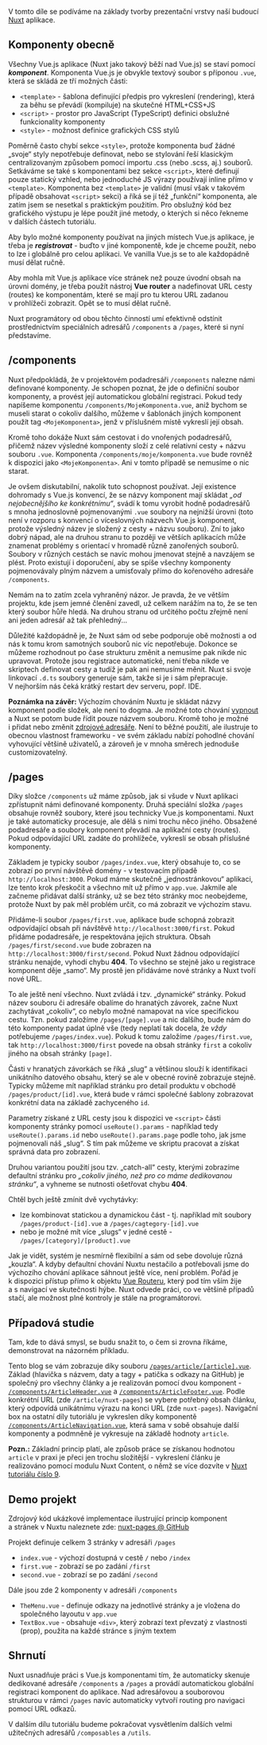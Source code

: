 V tomto díle se podíváme na základy tvorby prezentační vrstvy naší budoucí [Nuxt](https://nuxt.com/) aplikace.

## Komponenty obecně

Všechny Vue.js aplikace (Nuxt jako takový běží nad Vue.js) se staví pomocí **_komponent_**. Komponenta Vue.js je obvykle textový soubor s&nbsp;příponou `.vue`, která se skládá ze tří možných části:
- `<template>` - šablona definující předpis pro vykreslení (rendering), která za běhu se převádí (kompiluje) na skutečné HTML+CSS+JS
- `<script>` - prostor pro JavaScript (TypeScript) definici obslužné funkcionality komponenty
- `<style>` - možnost definice grafických CSS stylů

Poměrně často chybí sekce `<style>`, protože komponenta buď žádné „svoje“ styly nepotřebuje definovat, nebo se stylování řeší klasickým centralizovaným způsobem pomocí importu .css (nebo .scss, aj.) souborů. Setkáváme se také s komponentami bez sekce `<script>`, které definují pouze statický vzhled, nebo jednoduché JS výrazy používají inline přímo v `<template>`. Komponenta bez `<template>` je validní (musí však v takovém případě obsahovat `<script>` sekci) a&nbsp;říká se jí též „funkční“ komponenta, ale zatím jsem se nesetkal s&nbsp;praktickým použitím. Pro obslužný kód bez grafického výstupu je lépe použít jiné metody, o&nbsp;kterých si něco řekneme v&nbsp;dalších částech tutoriálu.

Aby bylo možné komponenty používat na jiných místech Vue.js aplikace, je třeba je **_registrovat_** - buďto v jiné komponentě, kde je chceme použít, nebo to lze i&nbsp;globálně pro celou aplikaci. Ve vanilla Vue.js se to ale každopádně musí dělat ručně.

Aby mohla mít Vue.js aplikace více stránek než pouze úvodní obsah na úrovni domény, je třeba použít nástroj **Vue router** a&nbsp;nadefinovat URL cesty (routes) ke komponentám, které se mají pro tu kterou URL zadanou v&nbsp;prohlížeči zobrazit. Opět se to musí dělat ručně.

Nuxt programátory od obou těchto činností umí efektivně odstínit prostřednictvím speciálních adresářů `/components` a&nbsp;`/pages`, které si nyní představíme.

## /components

Nuxt předpokládá, že v&nbsp;projektovém podadresáři `/components` nalezne námi definované komponenty. Je schopen poznat, že jde o&nbsp;definiční soubor komponenty, a&nbsp;provést její automatickou globální registraci. Pokud tedy napíšeme komponentu `/components/MojeKomponenta.vue`, aniž bychom se museli starat o&nbsp;cokoliv dalšího, můžeme v&nbsp;šablonách jiných komponent použít tag `<MojeKomponenta>`, jenž v&nbsp;příslušném místě vykreslí její obsah.

Kromě toho dokáže Nuxt sám cestovat i&nbsp;do vnořených podadresářů, přičemž název výsledné komponenty složí z&nbsp;celé relativní cesty + názvu souboru `.vue`. Komponenta `/components/moje/komponenta.vue` bude rovněž k&nbsp;dispozici jako `<MojeKomponenta>`. Ani v&nbsp;tomto případě se nemusíme o nic starat.

Je ovšem diskutabilní, nakolik tuto schopnost používat. Její existence dohromady s&nbsp;Vue.js konvencí, že se názvy komponent mají skládat _„od nejobecnějšího ke konkrétnímu“_, svádí k&nbsp;tomu vyrobit hodně podadresářů s&nbsp;mnoha jednoslovně pojmenovanými `.vue` soubory na nejnižší úrovni (toto není v&nbsp;rozporu s&nbsp;konvencí o&nbsp;víceslovných názvech Vue.js komponent, protože výsledný název je složený z&nbsp;cesty + názvu souboru). Zní to jako dobrý nápad, ale na druhou stranu to později ve větších aplikacích může znamenat problémy s&nbsp;orientací v&nbsp;hromadě různě zanořených souborů. Soubory v&nbsp;různých cestách se navíc mohou jmenovat stejně a&nbsp;navzájem se plést. Proto existují i&nbsp;doporučení, aby se spíše všechny komponenty pojmenovávaly plným názvem a&nbsp;umisťovaly přímo do kořenového adresáře `/components`. 

Nemám na to zatím zcela vyhraněný názor. Je pravda, že ve větším projektu, kde jsem jemné členění zavedl, už celkem narážím na to, že se ten který soubor hůře hledá. Na druhou stranu od určitého počtu zřejmě není ani jeden adresář až tak přehledný...

Důležité každopádně je, že Nuxt sám od sebe podporuje obě možnosti a&nbsp;od nás k&nbsp;tomu krom samotných souborů nic víc nepotřebuje. Dokonce se můžeme rozhodnout po čase strukturu změnit a&nbsp;nemusíme pak nikde nic upravovat. Protože jsou registrace automatické, není třeba nikde ve skriptech definovat cesty a&nbsp;tudíž je pak ani nemusíme měnit. Nuxt si svoje linkovací `.d.ts` soubory generuje sám, takže si je i&nbsp;sám přepracuje. V&nbsp;nejhorším nás čeká krátký restart dev serveru, popř. IDE.

**Poznámka na závěr:** Výchozím chováním Nuxtu je skládat názvy komponent podle složek, ale není to dogma. Je možné toto chování [vypnout](https://nuxt.com/docs/guide/directory-structure/components#component-names) a&nbsp;Nuxt se potom bude řídit pouze názvem souboru. Kromě toho je možné i&nbsp;přidat nebo změnit [zdrojové adresáře](https://nuxt.com/docs/guide/directory-structure/components#custom-directories). Není to běžné použití, ale ilustruje to obecnou vlastnost frameworku - ve svém základu nabízí pohodlné chování vyhovující většině uživatelů, a&nbsp;zároveň je v&nbsp;mnoha směrech jednoduše customizovatelný.

## /pages

Díky složce `/components` už máme způsob, jak si všude v&nbsp;Nuxt aplikaci zpřístupnit námi definované komponenty. Druhá speciální složka `/pages` obsahuje rovněž soubory, které jsou technicky Vue.js komponentami. Nuxt je také automaticky procesuje, ale dělá s&nbsp;nimi trochu něco jiného. Obsažené podadresáře a soubory komponent převádí na aplikační cesty (routes). Pokud odpovídající URL zadáte do prohlížeče, vykreslí se obsah příslušné komponenty.

Základem je typicky soubor `/pages/index.vue`, který obsahuje to, co se zobrazí po první návštěvě domény - v&nbsp;testovacím případě `http://localhost:3000`. Pokud máme skutečně „jednostránkovou“ aplikaci, lze tento krok přeskočit a&nbsp;všechno mít už přímo v&nbsp;`app.vue`. Jakmile ale začneme přidávat další stránky, už se bez této stránky moc neobejdeme, protože Nuxt by pak měl problém určit, co má zobrazit ve výchozím stavu.

Přidáme-li soubor `/pages/first.vue`, aplikace bude schopná zobrazit odpovídající obsah při návštěvě `http://localhost:3000/first`. Pokud přidáme podadresáře, je respektována jejich struktura. Obsah `/pages/first/second.vue` bude zobrazen na `http://localhost:3000/first/second`. Pokud Nuxt žádnou odpovídající stránku nenajde, vyhodí chybu **404**. To všechno se stejně jako u&nbsp;registrace komponent děje „samo“. My prostě jen přidáváme nové stránky a&nbsp;Nuxt tvoří nové URL.

To ale ještě není všechno. Nuxt zvládá i&nbsp;tzv. „dynamické“ stránky. Pokud název souboru či adresáře obalíme do hranatých závorek, začne Nuxt zachytávat „cokoliv“, co nebylo možné namapovat na více specifickou cestu. Tzn. pokud založíme `/pages/[page].vue` a&nbsp;nic dalšího, bude nám do této komponenty padat úplně vše (tedy neplatí tak docela, že _vždy_ potřebujeme `/pages/index.vue`). Pokud k tomu založíme `/pages/first.vue`, tak `http://localhost:3000/first` povede na obsah stránky `first` a cokoliv jiného na obsah stránky `[page]`.

Části v&nbsp;hranatých závorkách se říká „slug“ a&nbsp;většinou slouží k&nbsp;identifikaci unikátního datového obsahu, který se ale v&nbsp;obecné rovině zobrazuje stejně. Typicky můžeme mít například stránku pro detail produktu v&nbsp;obchodě `/pages/product/[id].vue`, která bude v&nbsp;rámci společné šablony zobrazovat konkrétní data na základě zachyceného `id`. 

Parametry získané z&nbsp;URL cesty jsou k&nbsp;dispozici ve `<script>` části komponenty stránky pomocí `useRoute().params` - například tedy `useRoute().params.id` nebo `useRoute().params.page` podle toho, jak jsme pojmenovali náš „slug“. S&nbsp;tím pak můžeme ve skriptu pracovat a&nbsp;získat správná data pro zobrazení.

Druhou variantou použití jsou tzv. „catch-all“ cesty, kterými zobrazíme defaultní stránku pro _„cokoliv jiného, než pro co máme dedikovanou stránku“_, a&nbsp;vyhneme se nutnosti ošetřovat chybu **404**.

Chtěl bych ještě zmínit dvě vychytávky:
- lze kombinovat statickou a&nbsp;dynamickou část - tj. například mít soubory `/pages/product-[id].vue` a `/pages/cagtegory-[id].vue`
- nebo je možné mít více „slugs“ v&nbsp;jedné cestě - `/pages/[category]/[product].vue`

Jak je vidět, systém je nesmírně flexibilní a&nbsp;sám od sebe dovoluje různá „kouzla“. A&nbsp;kdyby defaultní chování Nuxtu nestačilo a&nbsp;potřebovali jsme do výchozího chování aplikace sáhnout ještě více, není problém. Pořád je k&nbsp;dispozici přístup přímo k&nbsp;objektu [Vue Routeru](https://nuxt.com/docs/api/composables/use-router), který pod tím vším žije a&nbsp;s&nbsp;navigací ve skutečnosti hýbe. Nuxt odvede práci, co ve většině případů stačí, ale možnost plné kontroly je stále na programátorovi.

## Případová studie

Tam, kde to dává smysl, se budu snažit to, o&nbsp;čem si zrovna říkáme, demonstrovat na názorném příkladu.

Tento blog se vám zobrazuje díky souboru [`/pages/article/[article].vue`](https://github.com/AloisSeckar/master-coda/blob/master/pages/article/%5Barticle%5D.vue). Základ (hlavička s&nbsp;názvem, daty a&nbsp;tagy + patička s&nbsp;odkazy na GitHub) je společný pro všechny články a&nbsp;je realizován pomocí dvou komponent - [`/components/ArticleHeader.vue`](https://github.com/AloisSeckar/master-coda/blob/master/components/ArticleHeader.vue) a&nbsp;[`/components/ArticleFooter.vue`](https://github.com/AloisSeckar/master-coda/blob/master/components/ArticleFooter.vue). Podle konkrétní URL (zde `/article/nuxt-pages`) se vybere potřebný obsah článku, který odpovídá unikátnímu výrazu na konci URL (zde `nuxt-pages`). Navigační box na ostatní díly tutoriálu je vykreslen díky komponentě [`/components/ArticleNavigation.vue`](https://github.com/AloisSeckar/master-coda/blob/master/components/ArticleNavigation.vue), která sama v&nbsp;sobě obsahuje další komponenty a&nbsp;podmněně je vykresuje na základě hodnoty `article`.

**Pozn.:** Základní princip platí, ale způsob práce se získanou hodnotou `article` v&nbsp;praxi je přeci jen trochu složitější - vykreslení článku je realizováno pomocí modulu Nuxt Content, o&nbsp;němž se více dozvíte v&nbsp;[Nuxt tutoriálu číslo&nbsp;9](/article/nuxt-content).

## Demo projekt

Zdrojový kód ukázkové implementace ilustrující princip komponent a&nbsp;stránek v Nuxtu naleznete zde:
[nuxt-pages @ GitHub](https://github.com/AloisSeckar/demos-nuxt/tree/main/nuxt-pages)

Projekt definuje celkem 3 stránky v&nbsp;adresáři `/pages`
- `index.vue` - výchozí dostupná v&nbsp;cestě `/` nebo `/index`
- `first.vue` - zobrazí se po zadání `/first`
- `second.vue` - zobrazí se po zadání `/second`

Dále jsou zde 2 komponenty v adresáři `/components`
- `TheMenu.vue` - definuje odkazy na jednotlivé stránky a&nbsp;je vložena do společného layoutu v&nbsp;`app.vue`
- `TextBox.vue` - obsahuje `<div>`, který zobrazí text převzatý z&nbsp;vlastnosti (prop), použita na každé stránce s&nbsp;jiným textem

## Shrnutí

Nuxt usnadňuje práci s&nbsp;Vue.js komponentami tím, že automaticky skenuje dedikované adresáře `/components` a&nbsp;`/pages` a&nbsp;provádí automatickou globální registraci komponent do aplikace. Nad adresářovou a&nbsp;souborovou strukturou v&nbsp;rámci `/pages` navíc automaticky vytvoří routing pro navigaci pomocí URL odkazů.

V dalším dílu tutoriálu budeme pokračovat vysvětlením dalších velmi užitečných adresářů `/composables` a&nbsp;`/utils`.
